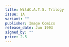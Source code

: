 ```yaml
---
title: WildC.A.T.S. Trilogy
issue: 1A
variant: ""
publisher: Image Comics
release_date: Jun 1993
signed_by: ""
price: 2.5
---
```

